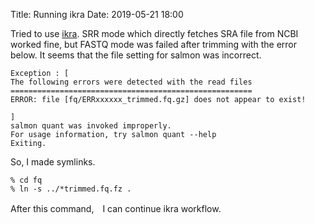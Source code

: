 Title: Running ikra
Date: 2019-05-21 18:00

Tried to use [ikra](https://github.com/yyoshiaki/ikra/).
SRR mode which directly fetches SRA file from NCBI worked fine, but FASTQ mode
was failed after trimming with the error below.
It seems that the file setting for salmon was incorrect.

```
Exception : [
The following errors were detected with the read files
======================================================
ERROR: file [fq/ERRxxxxxx_trimmed.fq.gz] does not appear to exist!

]
salmon quant was invoked improperly.
For usage information, try salmon quant --help
Exiting.
```

So, I made symlinks.

```
% cd fq
% ln -s ../*trimmed.fq.fz .
```

After this command,　I can continue ikra workflow.
 
